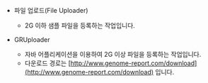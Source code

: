 - 파일 업로드(File Uploader)
    - 2G 이하 샘플 파일을 등록하는 작업입니다.
  
- GRUploader
    - 자바 어플리케이션을 이용하여 2G 이상 파일을 등록하는 작업입니다.
    - 다운로드 경로는 [http://www.genome-report.com/download](http://www.genome-report.com/download) 입니다.